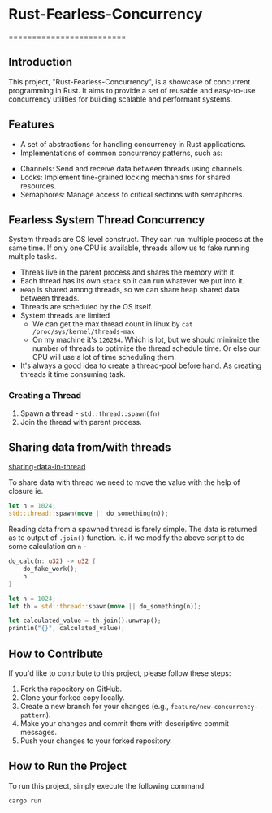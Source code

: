 # Rust-Fearless-Concurrency

=========================

## Introduction

This project, "Rust-Fearless-Concurrency", is a showcase of concurrent programming in Rust. It aims to provide a set of reusable and easy-to-use concurrency utilities for building scalable and performant systems.

## Features

- A set of abstractions for handling concurrency in Rust applications.
- Implementations of common concurrency patterns, such as:

* Channels: Send and receive data between threads using channels.
* Locks: Implement fine-grained locking mechanisms for shared resources.
* Semaphores: Manage access to critical sections with semaphores.

## Fearless System Thread Concurrency

System threads are OS level construct. They can run multiple process at the same time. If only one CPU is available, threads allow us to fake running multiple tasks.

- Threas live in the parent process and shares the memory with it.
- Each thread has its own `stack` so it can run whatever we put into it.
- `Heap` is shared among threads, so we can share heap shared data between threads.
- Threads are scheduled by the OS itself.
- System threads are limited
  - We can get the max thread count in linux by `cat /proc/sys/kernel/threads-max`
  - On my machine it's `126284`. Which is lot, but we should minimize the number of threads to optimize the thread schedule time. Or else our CPU will use a lot of time scheduling them.
- It's always a good idea to create a thread-pool before hand. As creating threads it time consuming task.

### Creating a Thread

1. Spawn a thread - `std::thread::spawn(fn)`
2. Join the thread with parent process.

## Sharing data from/with threads

[sharing-data-in-thread](./sharing-data-in-threads/src)

To share data with thread we need to move the value with the help of closure ie.

```rust
let n = 1024;
std::thread::spawn(move || do_something(n));
```

Reading data from a spawned thread is farely simple. The data is returned as te output of `.join()` function. ie. if we modify the above script to do some calculation on `n` -

```rust
do_calc(n: u32) -> u32 {
    do_fake_work();
    n
}

let n = 1024;
let th = std::thread::spawn(move || do_something(n));

let calculated_value = th.join().unwrap();
println("{}", calculated_value);
```

## How to Contribute

If you'd like to contribute to this project, please follow these steps:

1. Fork the repository on GitHub.
2. Clone your forked copy locally.
3. Create a new branch for your changes (e.g., `feature/new-concurrency-pattern`).
4. Make your changes and commit them with descriptive commit messages.
5. Push your changes to your forked repository.

## How to Run the Project

To run this project, simply execute the following command:

```bash
cargo run
```

